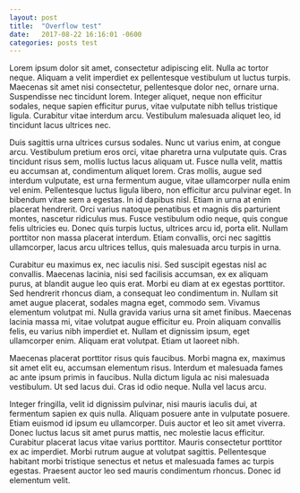 ```yaml
---
layout: post
title:  "Overflow test"
date:   2017-08-22 16:16:01 -0600
categories: posts test
---
```


Lorem ipsum dolor sit amet, consectetur adipiscing elit. Nulla ac tortor neque. Aliquam a velit imperdiet ex pellentesque vestibulum ut luctus turpis. Maecenas sit amet nisi consectetur, pellentesque dolor nec, ornare urna. Suspendisse nec tincidunt lorem. Integer aliquet, neque non efficitur sodales, neque sapien efficitur purus, vitae vulputate nibh tellus tristique ligula. Curabitur vitae interdum arcu. Vestibulum malesuada aliquet leo, id tincidunt lacus ultrices nec.

Duis sagittis urna ultrices cursus sodales. Nunc ut varius enim, at congue arcu. Vestibulum pretium eros orci, vitae pharetra urna vulputate quis. Cras tincidunt risus sem, mollis luctus lacus aliquam ut. Fusce nulla velit, mattis eu accumsan at, condimentum aliquet lorem. Cras mollis, augue sed interdum vulputate, est urna fermentum augue, vitae ullamcorper nulla enim vel enim. Pellentesque luctus ligula libero, non efficitur arcu pulvinar eget. In bibendum vitae sem a egestas. In id dapibus nisl. Etiam in urna at enim placerat hendrerit. Orci varius natoque penatibus et magnis dis parturient montes, nascetur ridiculus mus. Fusce vestibulum odio neque, quis congue felis ultricies eu. Donec quis turpis luctus, ultrices arcu id, porta elit. Nullam porttitor non massa placerat interdum. Etiam convallis, orci nec sagittis ullamcorper, lacus arcu ultrices tellus, quis malesuada arcu turpis in urna.

Curabitur eu maximus ex, nec iaculis nisi. Sed suscipit egestas nisl ac convallis. Maecenas lacinia, nisi sed facilisis accumsan, ex ex aliquam purus, at blandit augue leo quis erat. Morbi eu diam at ex egestas porttitor. Sed hendrerit rhoncus diam, a consequat leo condimentum in. Nullam sit amet augue placerat, sodales magna eget, commodo sem. Vivamus elementum volutpat mi. Nulla gravida varius urna sit amet finibus. Maecenas lacinia massa mi, vitae volutpat augue efficitur eu. Proin aliquam convallis felis, eu varius nibh imperdiet et. Nullam et dignissim ipsum, eget ullamcorper enim. Aliquam erat volutpat. Etiam ut laoreet nibh.

Maecenas placerat porttitor risus quis faucibus. Morbi magna ex, maximus sit amet elit eu, accumsan elementum risus. Interdum et malesuada fames ac ante ipsum primis in faucibus. Nulla dictum ligula ac nisi malesuada vestibulum. Ut sed lacus dui. Cras id odio neque. Nulla vel lacus arcu.

Integer fringilla, velit id dignissim pulvinar, nisi mauris iaculis dui, at fermentum sapien ex quis nulla. Aliquam posuere ante in vulputate posuere. Etiam euismod id ipsum eu ullamcorper. Duis auctor et leo sit amet viverra. Donec luctus lacus sit amet purus mattis, nec molestie lacus efficitur. Curabitur placerat lacus vitae varius porttitor. Mauris consectetur porttitor ex ac imperdiet. Morbi rutrum augue at volutpat sagittis. Pellentesque habitant morbi tristique senectus et netus et malesuada fames ac turpis egestas. Praesent auctor leo sed mauris condimentum rhoncus. Donec id elementum velit.